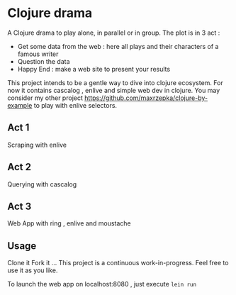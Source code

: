 # Clojure drama

A Clojure drama to play alone, in parallel or in group.
The plot is in 3 act :

   * Get some data from the web : here all plays and their characters of a famous writer
   * Question the data
   * Happy End : make a web site to present your results

This project intends to be a gentle way to dive into clojure ecosystem.
For now it contains cascalog , enlive and simple web dev in clojure.
You may consider my other project https://github.com/maxrzepka/clojure-by-example to play with enlive selectors.


## Act 1

Scraping with enlive

## Act 2

Querying with cascalog

## Act 3

Web App with ring , enlive and moustache

## Usage

Clone it Fork it ... This project is a continuous work-in-progress. Feel free to use it as you like.

To launch the web app on localhost:8080 , just execute `lein run`

